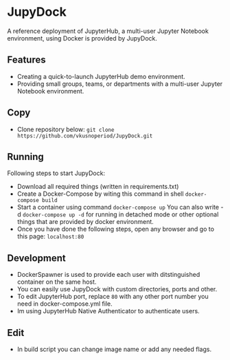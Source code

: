 # JupyDock

A reference deployment of JupyterHub, a multi-user Jupyter Notebook environment, using Docker is provided by JupyDock.

## Features

- Creating a quick-to-launch JupyterHub demo environment.
- Providing small groups, teams, or departments with a multi-user Jupyter Notebook environment.

## Copy

- Clone repository below:
`git clone https://github.com/vkusnoperiod/JupyDock.git`

## Running 

Following steps to start JupyDock:
 - Download all required things (written in requirements.txt)
 - Create a Docker-Compose by witing this command in shell `docker-compose build`
 - Start a container using command `docker-compose up` You can also write -d `docker-compose up -d` for running in detached mode or other optional things that are provided by docker environment.
 - Once you have done the following steps, open any browser and go to this page: `localhost:80`


## Development

- DockerSpawner is used to provide each user with ditstinguished container on the same host.
- You can easily use JupyDock with custom directories, ports and other.
- To edit JupyterHub port, replace `80` with any other port number you need in docker-compose.yml file.
- Im using JupyterHub Native Authenticator to authenticate users.

## Edit

- In build script you can change image name or add any needed flags.


